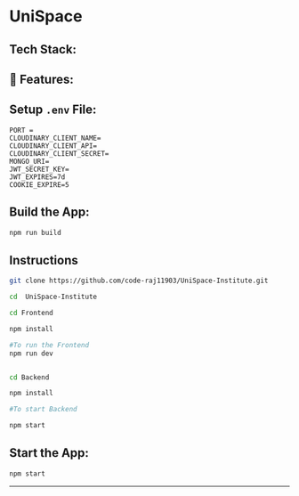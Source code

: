 # UniSpace




## Tech Stack:


## 🌟 Features:


## Setup `.env` File:
```plaintext
PORT = 
CLOUDINARY_CLIENT_NAME= 
CLOUDINARY_CLIENT_API=
CLOUDINARY_CLIENT_SECRET=
MONGO_URI=
JWT_SECRET_KEY=
JWT_EXPIRES=7d
COOKIE_EXPIRE=5
```

## Build the App:
```sh
npm run build
```
## Instructions
```sh
git clone https://github.com/code-raj11903/UniSpace-Institute.git

cd  UniSpace-Institute

cd Frontend 

npm install

#To run the Frontend
npm run dev  


cd Backend 

npm install

#To start Backend

npm start 

```
## Start the App:
```sh
npm start
```

---

